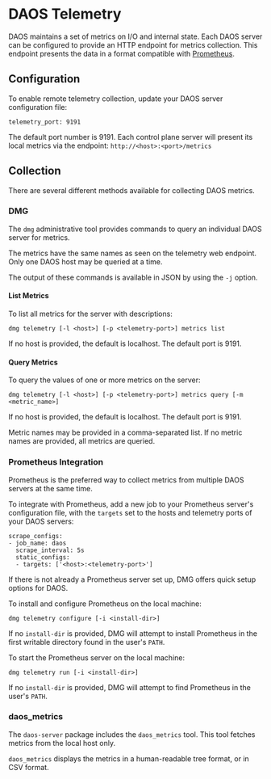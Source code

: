 # DAOS Telemetry

DAOS maintains a set of metrics on I/O and internal state. Each DAOS server can
be configured to provide an HTTP endpoint for metrics collection. This
endpoint presents the data in a format compatible with
[Prometheus](https://prometheus.io).

## Configuration

To enable remote telemetry collection, update your DAOS server configuration
file:

```
telemetry_port: 9191
```

The default port number is 9191. Each control plane server will present its
local metrics via the endpoint: `http://<host>:<port>/metrics`

## Collection

There are several different methods available for collecting DAOS metrics.

### DMG

The `dmg` administrative tool provides commands to query an individual DAOS
server for metrics.

The metrics have the same names as seen on the telemetry web endpoint. Only one
DAOS host may be queried at a time.

The output of these commands is available in JSON by using the `-j` option.

#### List Metrics

To list all metrics for the server with descriptions:

```
dmg telemetry [-l <host>] [-p <telemetry-port>] metrics list
```

If no host is provided, the default is localhost. The default port is 9191.

#### Query Metrics

To query the values of one or more metrics on the server:

```
dmg telemetry [-l <host>] [-p <telemetry-port>] metrics query [-m <metric_name>]
```

If no host is provided, the default is localhost. The default port is 9191.

Metric names may be provided in a comma-separated list. If no metric names are
provided, all metrics are queried.

### Prometheus Integration

Prometheus is the preferred way to collect metrics from multiple DAOS servers
at the same time.

To integrate with Prometheus, add a new job to your Prometheus server's
configuration file, with the `targets` set to the hosts and telemetry ports of
your DAOS servers:

```
scrape_configs:
- job_name: daos
  scrape_interval: 5s
  static_configs:
  - targets: ['<host>:<telemetry-port>']
```

If there is not already a Prometheus server set up, DMG offers quick setup
options for DAOS.

To install and configure Prometheus on the local machine:

```
dmg telemetry configure [-i <install-dir>]
```

If no `install-dir` is provided, DMG will attempt to install Prometheus in the
first writable directory found in the user's `PATH`.

To start the Prometheus server on the local machine:

```
dmg telemetry run [-i <install-dir>]
```

If no `install-dir` is provided, DMG will attempt to find Prometheus in the
user's `PATH`.

### daos_metrics

The `daos-server` package includes the `daos_metrics` tool. This tool fetches
metrics from the local host only.

`daos_metrics` displays the metrics in a human-readable tree format, or in CSV
format.
